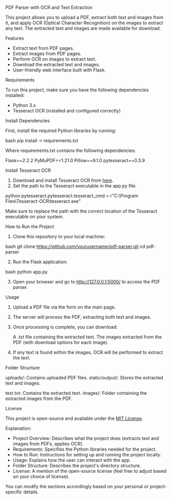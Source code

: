  PDF Parser with OCR and Text Extraction

This project allows you to upload a PDF, extract both text and images from it, and apply OCR (Optical Character Recognition) on the images to extract any text. The extracted text and images are made available for download.

 Features
- Extract text from PDF pages.
- Extract images from PDF pages.
- Perform OCR on images to extract text.
- Download the extracted text and images.
- User-friendly web interface built with Flask.

 Requirements

To run this project, make sure you have the following dependencies installed:

- Python 3.x
- Tesseract OCR (installed and configured correctly)

 Install Dependencies

First, install the required Python libraries by running:

bash
pip install -r requirements.txt


Where requirements.txt contains the following dependencies:


Flask==2.2.2
PyMuPDF==1.21.0
Pillow==9.1.0
pytesseract==0.3.9


 Install Tesseract OCR

1. Download and install Tesseract OCR from [here](https://github.com/tesseract-ocr/tesseract).
2. Set the path to the Tesseract executable in the app.py file:

python
pytesseract.pytesseract.tesseract_cmd = r"C:\Program Files\Tesseract-OCR\tesseract.exe"


Make sure to replace the path with the correct location of the Tesseract executable on your system.

 How to Run the Project

1. Clone this repository to your local machine:

bash
git clone https://github.com/yourusername/pdf-parser.git
cd pdf-parser


2. Run the Flask application:

bash
python app.py


3. Open your browser and go to http://127.0.0.1:5000/ to access the PDF parser.

 Usage

1. Upload a PDF file via the form on the main page.
2. The server will process the PDF, extracting both text and images.
3. Once processing is complete, you can download:

    A .txt file containing the extracted text.
    The images extracted from the PDF (with download options for each image).
4. If any text is found within the images, OCR will be performed to extract the text.

 Folder Structure

 uploads/: Contains uploaded PDF files.
 static/output/: Stores the extracted text and images.

   text.txt: Contains the extracted text.
   images/: Folder containing the extracted images from the PDF.

 License

This project is open-source and available under the [MIT License](LICENSE).



 Explanation:
- Project Overview: Describes what the project does (extracts text and images from PDFs, applies OCR).
- Requirements: Specifies the Python libraries needed for the project.
- How to Run: Instructions for setting up and running the project locally.
- Usage: Explains how the user can interact with the app.
- Folder Structure: Describes the project's directory structure.
- License: A mention of the open-source license (feel free to adjust based on your choice of license).

You can modify the sections accordingly based on your personal or project-specific details.

